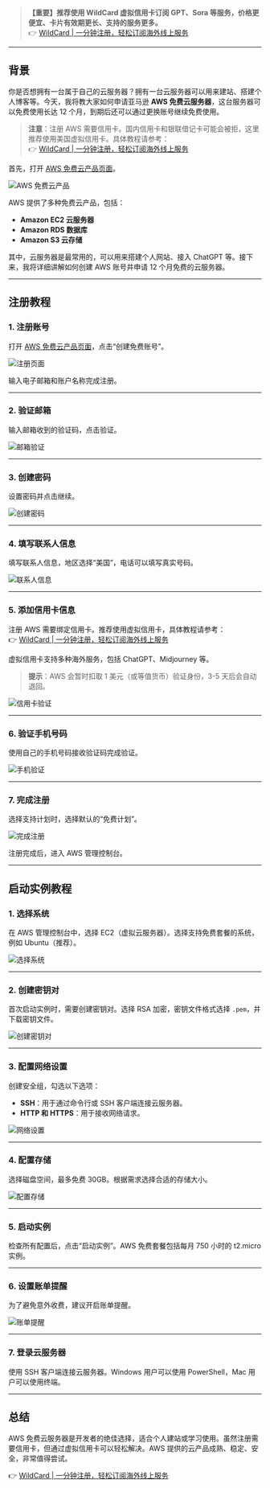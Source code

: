 > **【重要】推荐使用 WildCard 虚拟信用卡订阅 GPT、Sora 等服务，价格更便宜、卡片有效期更长、支持的服务更多。**  
> 👉 [WildCard | 一分钟注册，轻松订阅海外线上服务](https://bit.ly/bewildcard)

---

## 背景

你是否想拥有一台属于自己的云服务器？拥有一台云服务器可以用来建站、搭建个人博客等。今天，我将教大家如何申请亚马逊 **AWS 免费云服务器**，这台服务器可以免费使用长达 12 个月，到期后还可以通过更换账号继续免费使用。

> **注意**：注册 AWS 需要信用卡。国内信用卡和银联借记卡可能会被拒，这里推荐使用美国虚拟信用卡。具体教程请参考：  
> 👉 [WildCard | 一分钟注册，轻松订阅海外线上服务](https://bit.ly/bewildcard)

首先，打开 [AWS 免费云产品页面](https://aws.amazon.com/cn/free/)。

![AWS 免费云产品](https://jjdph.oss-cn-beijing.aliyuncs.com/aws1.jpg)

AWS 提供了多种免费云产品，包括：

- **Amazon EC2 云服务器**
- **Amazon RDS 数据库**
- **Amazon S3 云存储**

其中，云服务器是最常用的，可以用来搭建个人网站、接入 ChatGPT 等。接下来，我将详细讲解如何创建 AWS 账号并申请 12 个月免费的云服务器。

---

## 注册教程

### 1. 注册账号

打开 [AWS 免费云产品页面](https://aws.amazon.com/cn/free/)，点击“创建免费账号”。

![注册页面](https://jjdph.oss-cn-beijing.aliyuncs.com/3.jpg)

输入电子邮箱和账户名称完成注册。

---

### 2. 验证邮箱

输入邮箱收到的验证码，点击验证。

![邮箱验证](https://jjdph.oss-cn-beijing.aliyuncs.com/aws4.jpg)

---

### 3. 创建密码

设置密码并点击继续。

![创建密码](https://jjdph.oss-cn-beijing.aliyuncs.com/aws5.jpg)

---

### 4. 填写联系人信息

填写联系人信息，地区选择“美国”，电话可以填写真实号码。

![联系人信息](https://jjdph.oss-cn-beijing.aliyuncs.com/aws6.jpg)

---

### 5. 添加信用卡信息

注册 AWS 需要绑定信用卡。推荐使用虚拟信用卡，具体教程请参考：  
👉 [WildCard | 一分钟注册，轻松订阅海外线上服务](https://bit.ly/bewildcard)

虚拟信用卡支持多种海外服务，包括 ChatGPT、Midjourney 等。

> **提示**：AWS 会暂时扣取 1 美元（或等值货币）验证身份，3-5 天后会自动退回。

![信用卡验证](https://jjdph.oss-cn-beijing.aliyuncs.com/aws7.jpg)

---

### 6. 验证手机号码

使用自己的手机号码接收验证码完成验证。

![手机验证](https://jjdph.oss-cn-beijing.aliyuncs.com/aws9.jpg)

---

### 7. 完成注册

选择支持计划时，选择默认的“免费计划”。

![完成注册](https://jjdph.oss-cn-beijing.aliyuncs.com/aws10.jpg)

注册完成后，进入 AWS 管理控制台。

---

## 启动实例教程

### 1. 选择系统

在 AWS 管理控制台中，选择 EC2（虚拟云服务器）。选择支持免费套餐的系统，例如 Ubuntu（推荐）。

![选择系统](https://jjdph.oss-cn-beijing.aliyuncs.com/aws13.jpg)

---

### 2. 创建密钥对

首次启动实例时，需要创建密钥对。选择 RSA 加密，密钥文件格式选择 `.pem`，并下载密钥文件。

![创建密钥对](https://jjdph.oss-cn-beijing.aliyuncs.com/aws14.jpg)

---

### 3. 配置网络设置

创建安全组，勾选以下选项：

- **SSH**：用于通过命令行或 SSH 客户端连接云服务器。
- **HTTP 和 HTTPS**：用于接收网络请求。

![网络设置](https://jjdph.oss-cn-beijing.aliyuncs.com/aws15.jpg)

---

### 4. 配置存储

选择磁盘空间，最多免费 30GB。根据需求选择合适的存储大小。

![配置存储](https://jjdph.oss-cn-beijing.aliyuncs.com/aws16.jpg)

---

### 5. 启动实例

检查所有配置后，点击“启动实例”。AWS 免费套餐包括每月 750 小时的 t2.micro 实例。

---

### 6. 设置账单提醒

为了避免意外收费，建议开启账单提醒。

![账单提醒](https://jjdph.oss-cn-beijing.aliyuncs.com/aws16.jpg)

---

### 7. 登录云服务器

使用 SSH 客户端连接云服务器。Windows 用户可以使用 PowerShell，Mac 用户可以使用终端。

---

## 总结

AWS 免费云服务器是开发者的绝佳选择，适合个人建站或学习使用。虽然注册需要信用卡，但通过虚拟信用卡可以轻松解决。AWS 提供的云产品成熟、稳定、安全，非常值得尝试。

👉 [WildCard | 一分钟注册，轻松订阅海外线上服务](https://bit.ly/bewildcard)
